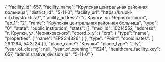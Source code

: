 {
    "facility_id": 657,
    "facility_name": "Крупская центральная районная больница",
    "district_id": "5-11-0",
    "facility_url": "https:\/\/krupki-crb.by\/struktura\/",
    "facility_address": "г. Крупки, ул. Черняховского",
    "ap_1": "2",
    "name": "Крупская центральная районная больница",
    "type": "0",
    "state": "public institution",
    "stats": [],
    "med_id": 10214552,
    "address": "г. Крупки, ул. Черняховского",
    "coord_x_y": {
        "crs": {
            "type": "name",
            "properties": {
                "name": "EPSG:4326"
            }
        },
        "type": "Point",
        "coordinates": [
            29.1294,
            54.3224
        ]
    },
    "place_name": "Крупки",
    "place_type": "city",
    "year_of_closing": null,
    "year_of_opening": "1924",
    "healthcare_facility_key": 657,
    "administrative_division_id": "5-11-0"
}